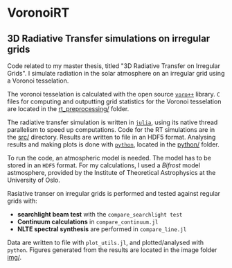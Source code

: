 # VoronoiRT

## 3D Radiative Transfer simulations on irregular grids

Code related to my master thesis, titled "3D Radiative Transfer on Irregular Grids". I simulate radiation in the solar atmosphere on an irregular grid using a Voronoi tesselation. 

The voronoi tesselation is calculated with the open source [`voro++`](https://github.com/chr1shr/voro) library. `C` files for computing and outputting grid statistics for the Voronoi tesselation are located in the [rt_preprocessing/](https://github.com/meudnaes/VoronoiRT/tree/master/rt_preprocessing) folder.

The radiative transfer simulation is written in [`julia`](https://julialang.org/), using its native thread parallelism to speed up computations. Code for the RT simulations are in the [src/](https://github.com/meudnaes/VoronoiRT/tree/master/src) directory. Results are written to file in an HDF5 format. Analysing results and making plots is done with [`python`](https://www.python.org/), located in the [python/](https://github.com/meudnaes/VoronoiRT/tree/master/python) folder.

To run the code, an atmospheric model is needed. The model has to be stored in an `HDF5` format. For my calculations, I used a *Bifrost* model astmosphere, provided by the Institute of Theoretical Astrophysics at the University of Oslo. 

Rasiative transer on irregular grids is performed and tested against regular grids with:
- **searchlight beam test** with the `compare_searchlight test`
- **Continuum calculations** in `compare_continuum.jl`
- **NLTE spectral synthesis** are performed in `compare_line.jl`

Data are written to file with `plot_utils.jl`, and plotted/analysed with `python`. Figures generated from the results are located in the image folder [img/](https://github.com/meudnaes/VoronoiRT/tree/master/img).

